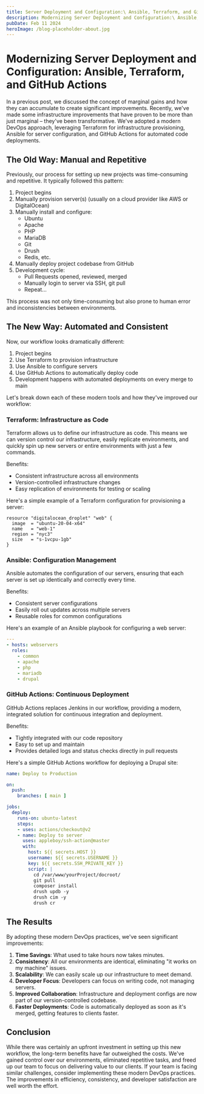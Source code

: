 ```yaml
---
title: Server Deployment and Configuration:\ Ansible, Terraform, and GitHub Actions
description: Modernizing Server Deployment and Configuration:\ Ansible, Terraform, and GitHub Actions
pubDate: Feb 11 2024
heroImage: /blog-placeholder-about.jpg
---
```


# Modernizing Server Deployment and Configuration: Ansible, Terraform, and GitHub Actions

In a previous post, we discussed the concept of marginal gains and how they can accumulate to create significant improvements. Recently, we've made some infrastructure improvements that have proven to be more than just marginal – they've been transformative. We've adopted a modern DevOps approach, leveraging Terraform for infrastructure provisioning, Ansible for server configuration, and GitHub Actions for automated code deployments.

## The Old Way: Manual and Repetitive

Previously, our process for setting up new projects was time-consuming and repetitive. It typically followed this pattern:

1. Project begins
2. Manually provision server(s) (usually on a cloud provider like AWS or DigitalOcean)
3. Manually install and configure:
   - Ubuntu
   - Apache
   - PHP
   - MariaDB
   - Git
   - Drush
   - Redis, etc.
4. Manually deploy project codebase from GitHub
5. Development cycle:
   - Pull Requests opened, reviewed, merged
   - Manually login to server via SSH, git pull
   - Repeat...

This process was not only time-consuming but also prone to human error and inconsistencies between environments.

## The New Way: Automated and Consistent

Now, our workflow looks dramatically different:

1. Project begins
2. Use Terraform to provision infrastructure
3. Use Ansible to configure servers
4. Use GitHub Actions to automatically deploy code
5. Development happens with automated deployments on every merge to main

Let's break down each of these modern tools and how they've improved our workflow:

### Terraform: Infrastructure as Code

Terraform allows us to define our infrastructure as code. This means we can version control our infrastructure, easily replicate environments, and quickly spin up new servers or entire environments with just a few commands.

Benefits:
- Consistent infrastructure across all environments
- Version-controlled infrastructure changes
- Easy replication of environments for testing or scaling

Here's a simple example of a Terraform configuration for provisioning a server:

```hcl
resource "digitalocean_droplet" "web" {
  image  = "ubuntu-20-04-x64"
  name   = "web-1"
  region = "nyc3"
  size   = "s-1vcpu-1gb"
}
```

### Ansible: Configuration Management

Ansible automates the configuration of our servers, ensuring that each server is set up identically and correctly every time.

Benefits:
- Consistent server configurations
- Easily roll out updates across multiple servers
- Reusable roles for common configurations

Here's an example of an Ansible playbook for configuring a web server:

```yaml
---
- hosts: webservers
  roles:
    - common
    - apache
    - php
    - mariadb
    - drupal
```

### GitHub Actions: Continuous Deployment

GitHub Actions replaces Jenkins in our workflow, providing a modern, integrated solution for continuous integration and deployment.

Benefits:
- Tightly integrated with our code repository
- Easy to set up and maintain
- Provides detailed logs and status checks directly in pull requests

Here's a simple GitHub Actions workflow for deploying a Drupal site:

```yaml
name: Deploy to Production

on:
  push:
    branches: [ main ]

jobs:
  deploy:
    runs-on: ubuntu-latest
    steps:
    - uses: actions/checkout@v2
    - name: Deploy to server
      uses: appleboy/ssh-action@master
      with:
        host: ${{ secrets.HOST }}
        username: ${{ secrets.USERNAME }}
        key: ${{ secrets.SSH_PRIVATE_KEY }}
        script: |
          cd /var/www/yourProject/docroot/
          git pull
          composer install
          drush updb -y
          drush cim -y
          drush cr
```

## The Results

By adopting these modern DevOps practices, we've seen significant improvements:

1. **Time Savings**: What used to take hours now takes minutes.
2. **Consistency**: All our environments are identical, eliminating "it works on my machine" issues.
3. **Scalability**: We can easily scale up our infrastructure to meet demand.
4. **Developer Focus**: Developers can focus on writing code, not managing servers.
5. **Improved Collaboration**: Infrastructure and deployment configs are now part of our version-controlled codebase.
6. **Faster Deployments**: Code is automatically deployed as soon as it's merged, getting features to clients faster.

## Conclusion

While there was certainly an upfront investment in setting up this new workflow, the long-term benefits have far outweighed the costs. We've gained control over our environments, eliminated repetitive tasks, and freed up our team to focus on delivering value to our clients. If your team is facing similar challenges, consider implementing these modern DevOps practices. The improvements in efficiency, consistency, and developer satisfaction are well worth the effort.

